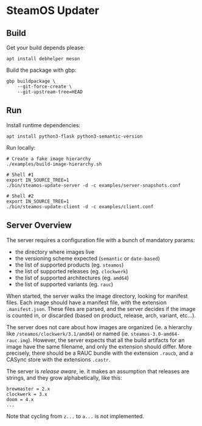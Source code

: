 SteamOS Updater
===============


Build
-----

Get your build depends please:

    apt install debhelper meson

Build the package with gbp:

    gbp buildpackage \
        --git-force-create \
        --git-upstream-tree=HEAD



Run
---

Install runtime dependencies:

    apt install python3-flask python3-semantic-version

Run locally:

    # Create a fake image hierarchy
    ./examples/build-image-hierarchy.sh

    # Shell #1
    export IN_SOURCE_TREE=1
    ./bin/steamos-update-server -d -c examples/server-snapshots.conf

    # Shell #2
    export IN_SOURCE_TREE=1
    ./bin/steamos-update-client -d -c examples/client.conf



Server Overview
---------------

The server requires a configuration file with a bunch of mandatory params:
- the directory where images live
- the versioning scheme expected (`semantic` or `date-based`)
- the list of supported products (eg. `steamos`)
- the list of supported releases (eg. `clockwerk`)
- the list of supported architectures (eg. `amd64`)
- the list of supported variants (eg. `rauc`)

When started, the server walks the image directory, looking for manifest files.
Each image should have a manifest file, with the extension `.manifest.json`.
These files are parsed, and the server decides if the image is counted in, or
discarded (based on product, release, arch, variant, etc...).

The server does not care about how images are organized (ie. a hierarchy like
`/steamos/clockwerk/3.1/amd64`) or named (ie. `steamos-3.0-amd64-rauc.img`).
However, the server expects that all the build artifacts for an image have the
same filename, and only the extension should differ. More precisely, there
should be a RAUC bundle with the extension `.raucb`, and a CASync store with
the extensions `.castr`.

The server is *release aware*, ie. it makes an assumption that releases are
strings, and they grow alphabetically, like this:

    brewmaster = 2.x
    clockwerk = 3.x
    doom = 4.x
    ...

Note that cycling from `z...` to `a...` is not implemented.

